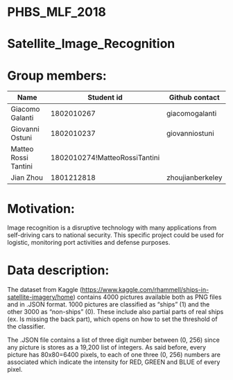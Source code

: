 # PHBS_MLF_2018
# Satellite_Image_Recognition

# Group members:
Name|Student id|Github contact
-----|---------|--------------
Giacomo Galanti|1802010267|giacomogalanti
Giovanni Ostuni|1802010237|giovanniostuni
Matteo Rossi Tantini|1802010274!MatteoRossiTantini
Jian Zhou|1801212818|zhoujianberkeley

# Motivation:
 
Image recognition is a disruptive technology with many applications from self-driving cars to national security. This specific project could be used for logistic, monitoring port activities and defense purposes.
 
# Data description:

The dataset from Kaggle (https://www.kaggle.com/rhammell/ships-in-satellite-imagery/home) contains 4000 pictures available both as PNG files and in .JSON format. 1000 pictures are classified as “ships” (1) and the other 3000 as “non-ships” (0). These include also partial parts of real ships (ex. Is missing the back part), which opens on how to set the threshold of the classifier.

The .JSON file contains a list of three digit number between (0, 256) since any picture is stores as a 19,200 list of integers. As said before, every picture has 80x80=6400 pixels, to each of one three (0, 256) numbers are associated which indicate the intensity for RED, GREEN and BLUE of every pixel.
